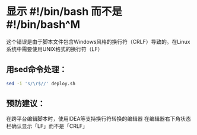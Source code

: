 # 显示 #!/bin/bash 而不是 #!/bin/bash^M

这个错误是由于脚本文件包含Windows风格的换行符（CRLF）导致的。在Linux系统中需要使用UNIX格式的换行符（LF）

## 用sed命令处理：

```sh
sed -i 's/\r$//' deploy.sh
```

## 预防建议：

在跨平台编辑脚本时，使用IDEA等支持换行符转换的编辑器
在编辑器右下角状态栏确认显示「LF」而不是「CRLF」